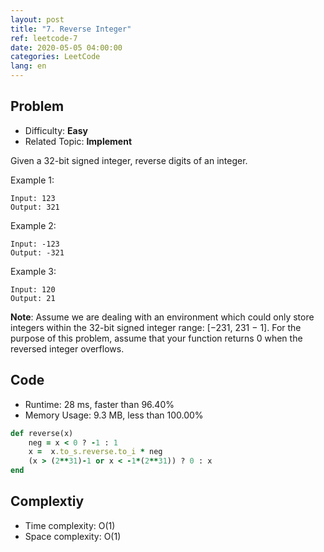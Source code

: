 ```yaml
---
layout: post
title: "7. Reverse Integer"
ref: leetcode-7
date: 2020-05-05 04:00:00
categories: LeetCode
lang: en
---
```


## Problem
- Difficulty: **Easy**
- Related Topic: **Implement**

Given a 32-bit signed integer, reverse digits of an integer.

Example 1:
```
Input: 123
Output: 321
```
Example 2:
```
Input: -123
Output: -321
```
Example 3:
```
Input: 120
Output: 21
```

**Note**:
Assume we are dealing with an environment which could only store integers within the 32-bit signed integer range: [−231,  231 − 1]. For the purpose of this problem, assume that your function returns 0 when the reversed integer overflows.

<div class="divider"></div>

## Code

- Runtime: 28 ms, faster than 96.40%
- Memory Usage: 9.3 MB, less than 100.00%

```rb
def reverse(x)
    neg = x < 0 ? -1 : 1
    x =  x.to_s.reverse.to_i * neg
    (x > (2**31)-1 or x < -1*(2**31)) ? 0 : x
end
```

<div class="divider"></div>

## Complextiy
- Time complexity: O(1)
- Space complexity: O(1)
